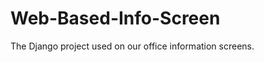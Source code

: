 Web-Based-Info-Screen
=====================

The Django project used on our office information screens.
